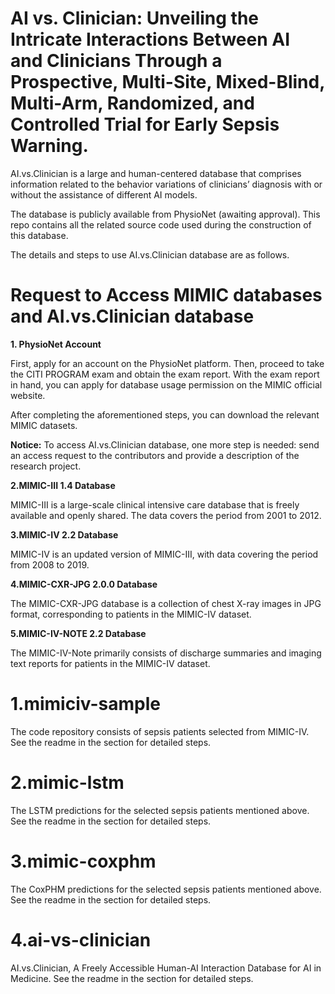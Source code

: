 # AI vs. Clinician: Unveiling the Intricate Interactions Between AI and Clinicians Through a Prospective, Multi-Site, Mixed-Blind, Multi-Arm, Randomized, and Controlled Trial for Early Sepsis Warning.

AI.vs.Clinician is a large and human-centered database that comprises information related to the behavior variations of clinicians’ diagnosis with or without the assistance of different AI models.

The database is publicly available from PhysioNet (awaiting approval). This repo contains all the related source code used during the construction of this database.

The details and steps to use AI.vs.Clinician database are as follows.

# Request to Access MIMIC databases and AI.vs.Clinician database

**1. PhysioNet Account**

First, apply for an account on the PhysioNet platform. Then, proceed to take the CITI PROGRAM exam and obtain the exam report. With the exam report in hand, you can apply for database usage permission on the MIMIC official website.

After completing the aforementioned steps, you can download the relevant MIMIC datasets.

**Notice:**  To access AI.vs.Clinician database, one more step is needed: send an access request to the contributors and provide a description of the research project.

**2.MIMIC-III 1.4 Database**

MIMIC-III is a large-scale clinical intensive care database that is freely available and openly shared. The data covers the period from 2001 to 2012.

**3.MIMIC-IV 2.2 Database**

MIMIC-IV is an updated version of MIMIC-III, with data covering the period from 2008 to 2019.


**4.MIMIC-CXR-JPG 2.0.0 Database**

The MIMIC-CXR-JPG database is a collection of chest X-ray images in JPG format, corresponding to patients in the MIMIC-IV dataset.


**5.MIMIC-IV-NOTE 2.2 Database**

The MIMIC-IV-Note primarily consists of discharge summaries and imaging text reports for patients in the MIMIC-IV dataset.


# 1.mimiciv-sample
The code repository consists of sepsis patients selected from MIMIC-IV.
See the readme in the section for detailed steps.

# 2.mimic-lstm
The LSTM predictions for the selected sepsis patients mentioned above.
See the readme in the section for detailed steps.

# 3.mimic-coxphm
The CoxPHM predictions for the selected sepsis patients mentioned above.
See the readme in the section for detailed steps.

# 4.ai-vs-clinician
AI.vs.Clinician, A Freely Accessible Human-AI Interaction Database for AI in Medicine.
See the readme in the section for detailed steps.
